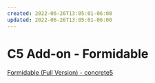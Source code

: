 ```yaml
---
created: 2022-06-26T13:05:01-06:00
updated: 2022-06-26T13:05:01-06:00
---
```

# C5 Add-on - Formidable


[Formidable (Full Version) - concrete5](https://marketplace.concretecms.com/marketplace/addons/formidable-full-version)


